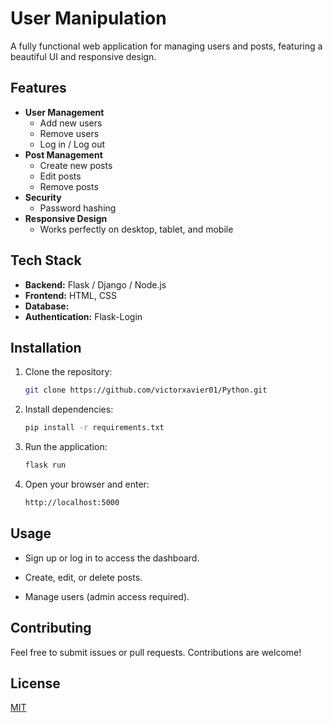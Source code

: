 # User Manipulation

A fully functional web application for managing users and posts, featuring a beautiful UI and responsive design.

## Features

- **User Management**
  - Add new users
  - Remove users
  - Log in / Log out
- **Post Management**
  - Create new posts
  - Edit posts
  - Remove posts
- **Security**
  - Password hashing
- **Responsive Design**
  - Works perfectly on desktop, tablet, and mobile

## Tech Stack

- **Backend:** Flask / Django / Node.js
- **Frontend:** HTML, CSS
- **Database:** 
- **Authentication:** Flask-Login

## Installation

1. Clone the repository:  
   ```bash
   git clone https://github.com/victorxavier01/Python.git

2. Install dependencies:
   ```bash
   pip install -r requirements.txt

3. Run the application:
   ```bash
   flask run

4. Open your browser and enter:
    ```bash
    http://localhost:5000

## Usage

- Sign up or log in to access the dashboard.

- Create, edit, or delete posts.

- Manage users (admin access required).

## Contributing

Feel free to submit issues or pull requests. Contributions are welcome!

## License

[MIT](https://choosealicense.com/licenses/mit/)
